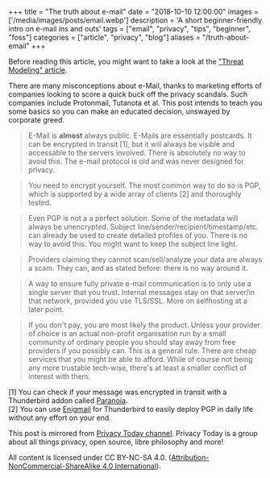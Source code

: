 +++
title = "The truth about e-mail"
date = "2018-10-10 12:00:00"
images = ['/media/images/posts/email.webp']
description = 'A short beginner-friendly intro on e-mail ins and outs'
tags = ["email", "privacy", "tips", "beginner", "foss"]
categories = ["article", "privacy", "blog"]
aliases = "/truth-about-email"
+++

Before reading this article, you might want to take a look at the ["Threat Modeling" article](/threat-modeling).

There are many misconceptions about e-Mail, thanks to marketing efforts of companies looking to score a quick buck off the privacy scandals. Such companies include Protonmail, Tutanota et al. This post intends to teach you some basics so you can make an educated decision, unswayed by corporate greed.

> E-Mail is **almost** always public. E-Mails are essentially postcards. It can be encrypted in transit [1], but it will always be visible and accessable to the servers involved. There is absolutely no way to avoid this. The e-mail protocol is old and was never designed for privacy.

> You need to encrypt yourself. The most common way to do so is PGP, which is supported by a wide array of clients [2] and thoroughly tested.

> Even PGP is not a a perfect solution. Some of the metadata will always be unencrypted. Subject line/sender/recipient/timestamp/etc. can already be used to create detailed profiles of you. There is no way to avoid this. You might want to keep the subject line light.

> Providers claiming they cannot scan/sell/analyze your data are always a scam. They can, and as stated before: there is no way around it.

> A way to ensure fully private e-mail communication is to only use a single server that you trust. Internal messages stay on that server/in that network, provided you use TLS/SSL. More on selfhosting at a later point.

> If you don't pay, you are most likely the product. Unless your provider of choice is an actual non-profit organisation run by a small community of ordinary people you should stay away from free providers if you possibly can. This is a general rule. There are cheap services that you might be able to afford. While of course not being any more trustable tech-wise, there's at least a smaller conflict of interest with them.

[1] You can check if your message was encrypted in transit with a Thunderbird addon called [Paranoia](https://addons.thunderbird.net/en-US/thunderbird/addon/paranoia). <br />[2] You can use [Enigmail](https://www.enigmail.net/index.php/en/) for Thunderbird to easily deploy PGP in daily life without any effort on your end.

This post is mirrored from [Privacy Today channel](https://t.me/privacytoday). Privacy Today is a group about all things privacy, open source, libre philosophy and more!

All content is licensed under CC BY-NC-SA 4.0. ([Attribution-NonCommercial-ShareAlike 4.0 International](https://creativecommons.org/licenses/by-nc-sa/4.0/)).
